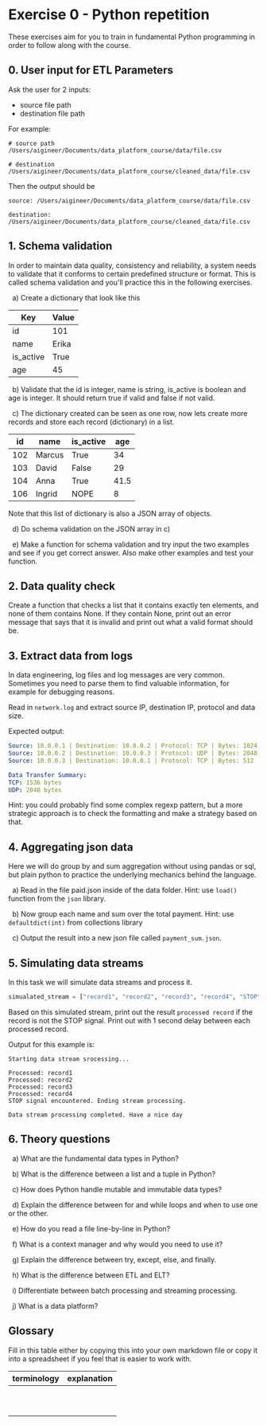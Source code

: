 # Exercise 0 - Python repetition

These exercises aim for you to train in fundamental Python programming in order to follow along with the course.

## 0. User input for ETL Parameters

Ask the user for 2 inputs:

- source file path
- destination file path

For example:

```
# source path
/Users/aigineer/Documents/data_platform_course/data/file.csv

# destination
/Users/aigineer/Documents/data_platform_course/cleaned_data/file.csv
```

Then the output should be

```
source: /Users/aigineer/Documents/data_platform_course/data/file.csv

destination: /Users/aigineer/Documents/data_platform_course/cleaned_data/file.csv
```

## 1. Schema validation

In order to maintain data quality, consistency and reliability, a system needs to validate that it conforms to certain predefined structure or format. This is called schema validation and you'll practice this in the following exercises.

&nbsp; a) Create a dictionary that look like this

| Key       | Value |
| --------- | ----- |
| id        | 101   |
| name      | Erika |
| is_active | True  |
| age       | 45    |

&nbsp; b) Validate that the id is integer, name is string, is_active is boolean and age is integer. It should return true if valid and false if not valid.

&nbsp; c) The dictionary created can be seen as one row, now lets create more records and store each record (dictionary) in a list.

| id  | name   | is_active | age  |
| --- | ------ | --------- | ---- |
| 102 | Marcus | True      | 34   |
| 103 | David  | False     | 29   |
| 104 | Anna   | True      | 41.5 |
| 106 | Ingrid | NOPE      | 8    |

Note that this list of dictionary is also a JSON array of objects.

&nbsp; d) Do schema validation on the JSON array in c)

&nbsp; e) Make a function for schema validation and try input the two examples and see if you get correct answer. Also make other examples and test your function.

## 2. Data quality check

Create a function that checks a list that it contains exactly ten elements, and none of them contains None. If they contain None, print out an error message that says that it is invalid and print out what a valid format should be. 

## 3. Extract data from logs

In data engineering, log files and log messages are very common. Sometimes you need to parse them to find valuable information, for example for debugging reasons. 

Read in `network.log` and extract source IP, destination IP, protocol and data size.

Expected output:
```yaml
Source: 10.0.0.1 | Destination: 10.0.0.2 | Protocol: TCP | Bytes: 1024
Source: 10.0.0.2 | Destination: 10.0.0.3 | Protocol: UDP | Bytes: 2048
Source: 10.0.0.3 | Destination: 10.0.0.1 | Protocol: TCP | Bytes: 512

Data Transfer Summary:
TCP: 1536 bytes
UDP: 2048 bytes
```

Hint: you could probably find some complex regexp pattern, but a more strategic approach is to check the formatting and make a strategy based on that. 

## 4. Aggregating json data

Here we will do group by and sum aggregation without using pandas or sql, but plain python to practice the underlying mechanics behind the language.

&nbsp; a) Read in the file paid.json inside of the data folder. Hint: use `load()` function from the `json` library.

&nbsp; b) Now group each name and sum over the total payment. Hint: use `defaultdict(int)` from collections library

&nbsp; c) Output the result into a new json file called `payment_sum.json`.



## 5. Simulating data streams

In this task we will simulate data streams and process it. 

```py
simualated_stream = ["record1", "record2", "record3", "record4", "STOP", "record5"]
```

Based on this simulated stream, print out the result `processed record` if the record is not the STOP signal. Print out with 1 second delay between each processed record.

Output for this example is:

```
Starting data stream srocessing...

Processed: record1
Processed: record2
Processed: record3
Processed: record4
STOP signal encountered. Ending stream processing.

Data stream processing completed. Have a nice day
```

## 6. Theory questions 

&nbsp; a) What are the fundamental data types in Python? 

&nbsp; b) What is the difference between a list and a tuple in Python?

&nbsp; c) How does Python handle mutable and immutable data types?

&nbsp; d) Explain the difference between for and while loops and when to use one or the other.

&nbsp; e) How do you read a file line-by-line in Python?

&nbsp; f) What is a context manager and why would you need to use it?

&nbsp; g) Explain the difference between try, except, else, and finally.

&nbsp; h) What is the difference between ETL and ELT?

&nbsp; i) Differentiate between batch processing and streaming processing.

&nbsp; j) What is a data platform?


## Glossary

Fill in this table either by copying this into your own markdown file or copy it into a spreadsheet if you feel that is easier to work with.

| terminology | explanation |
| ----------- | ----------- |
|             |             |
|             |             |
|             |             |
|             |             |
|             |             |
|             |             |
|             |             |
|             |             |
|             |             |
|             |             |
